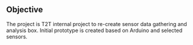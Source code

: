## Objective

The project is T2T internal project to re-create sensor data gathering and analysis box. Initial prototype is created based on Arduino and selected sensors.
